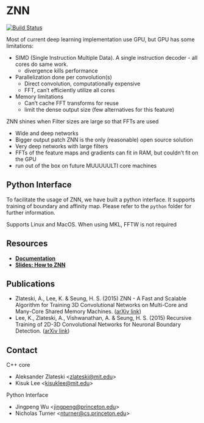 ZNN
======

[![Build Status](https://travis-ci.org/seung-lab/znn-release.svg?branch=master)](https://travis-ci.org/seung-lab/znn-release)

Most of current deep learning implementation use GPU, but GPU has some limitations:
* SIMD (Single Instruction Multiple Data). A single instruction decoder - all cores do same work.
   * divergence kills performance
* Parallelization done per convolution(s)
    * Direct convolution, computationally expensive
    * FFT, can’t efficiently utilize all cores
* Memory limitations
    * Can’t cache FFT transforms for reuse
    * limit the dense output size (few alternatives for this feature)

ZNN shines when Filter sizes are large so that FFTs are used
* Wide and deep networks
* Bigger output patch
ZNN is the only (reasonable) open source solution
* Very deep networks with large filters
* FFTs of the feature maps and gradients can fit in RAM, but couldn’t fit on the GPU
* run out of the box on future MUUUUULTI core machines

Python Interface
----------------
To facilitate the usage of ZNN, we have built a python interface. It supports training of boundary and affinity map. Please refer to the `python` folder for further information.

Supports Linux and MacOS. When using MKL, FFTW is not required


Resources
---------
* [**Documentation**](http://znn-release.readthedocs.org/en/latest/index.html#)
* [**Slides: How to ZNN**](https://docs.google.com/presentation/d/1B5g4lgnHN92fD5bkqDCAHraGZL3lz3Df6G-QiYrEWPg/edit?usp=sharing)

Publications
------------
* Zlateski, A., Lee, K. & Seung, H. S. (2015) ZNN - A Fast and Scalable Algorithm for Training 3D Convolutional Networks on Multi-Core and Many-Core Shared Memory Machines. ([arXiv link](http://arxiv.org/abs/1510.06706))
* Lee, K., Zlateski, A., Vishwanathan, A. & Seung, H. S. (2015) Recursive Training of 2D-3D Convolutional Networks for Neuronal Boundary Detection. ([arXiv link](http://arxiv.org/abs/1508.04843))

Contact
-------
C++ core
* Aleksander Zlateski \<zlateski@mit.edu\>
* Kisuk Lee \<kisuklee@mit.edu\>

Python Interface
* Jingpeng Wu \<jingpeng@princeton.edu\>
* Nicholas Turner \<nturner@cs.princeton.edu\>

